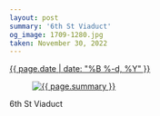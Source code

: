 ```yaml
---
layout: post
summary: '6th St Viaduct'
og_image: 1709-1280.jpg
taken: November 30, 2022
---
```


<div class="post">
 <time>
  <a href="/1709">
   {{ page.date | date: "%B %-d, %Y" }}
  </a>
 </time>
 <a href="/1709">
  <figure data-taken="11/30/2022">
   <img alt="{{ page.summary }}" sizes="(min-width: 700px) 50vw, calc(100vw - 2rem)" src="{{ site.assets_url }}/1709-640.jpg" srcset="{{ site.assets_url }}/1709-320.jpg 320w, {{ site.assets_url }}/1709-640.jpg 640w, {{ site.assets_url }}/1709-960.jpg 960w, {{ site.assets_url }}/1709-1280.jpg 1280w"/>
  </figure>
 </a>
 <span>
  6th St Viaduct
 </span>
</div>
